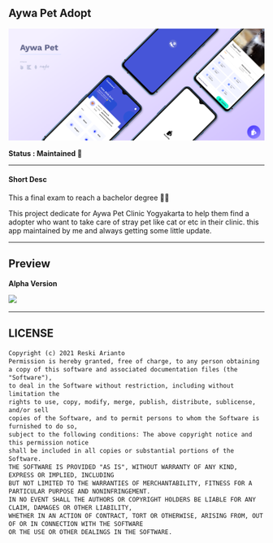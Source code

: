 ## Aywa Pet Adopt
![](https://github.com/tomorisakura/aywa-pet/blob/master/assets/preview_adopter.png)

**Status : Maintained 🍕**

---

#### Short Desc

This a final exam to reach a bachelor degree 🧙‍♂️

This project dedicate for Aywa Pet Clinic Yogyakarta to help them find a adopter who want to take care of stray pet like cat or etc in their clinic. this app maintained by me and always getting some little update.
___

## Preview

**Alpha Version**

![](https://github.com/tomorisakura/aywa-pet/blob/master/assets/preview_screen.gif)

___

## LICENSE

```
Copyright (c) 2021 Reski Arianto
Permission is hereby granted, free of charge, to any person obtaining
a copy of this software and associated documentation files (the "Software"),
to deal in the Software without restriction, including without limitation the 
rights to use, copy, modify, merge, publish, distribute, sublicense, and/or sell 
copies of the Software, and to permit persons to whom the Software is furnished to do so,
subject to the following conditions: The above copyright notice and this permission notice
shall be included in all copies or substantial portions of the Software.
THE SOFTWARE IS PROVIDED "AS IS", WITHOUT WARRANTY OF ANY KIND, EXPRESS OR IMPLIED, INCLUDING 
BUT NOT LIMITED TO THE WARRANTIES OF MERCHANTABILITY, FITNESS FOR A PARTICULAR PURPOSE AND NONINFRINGEMENT.
IN NO EVENT SHALL THE AUTHORS OR COPYRIGHT HOLDERS BE LIABLE FOR ANY CLAIM, DAMAGES OR OTHER LIABILITY,
WHETHER IN AN ACTION OF CONTRACT, TORT OR OTHERWISE, ARISING FROM, OUT OF OR IN CONNECTION WITH THE SOFTWARE
OR THE USE OR OTHER DEALINGS IN THE SOFTWARE.
```